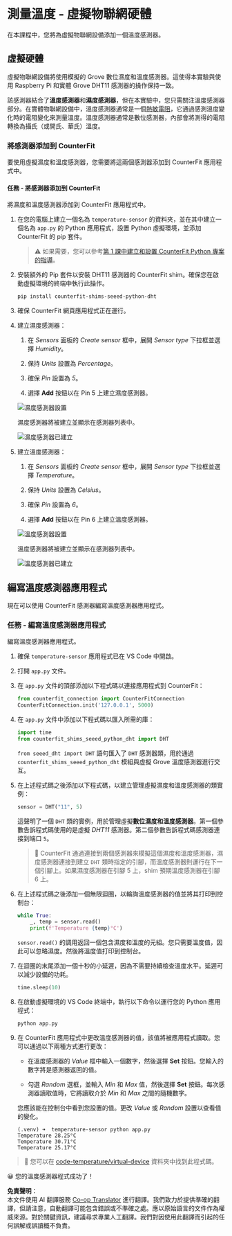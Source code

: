 <!--
CO_OP_TRANSLATOR_METADATA:
{
  "original_hash": "70e5a428b607cd5a9a4f422c2a4df03d",
  "translation_date": "2025-08-24T22:06:40+00:00",
  "source_file": "2-farm/lessons/1-predict-plant-growth/virtual-device-temp.md",
  "language_code": "tw"
}
-->
# 測量溫度 - 虛擬物聯網硬體

在本課程中，您將為虛擬物聯網設備添加一個溫度感測器。

## 虛擬硬體

虛擬物聯網設備將使用模擬的 Grove 數位濕度和溫度感測器。這使得本實驗與使用 Raspberry Pi 和實體 Grove DHT11 感測器的操作保持一致。

該感測器結合了**溫度感測器**和**濕度感測器**，但在本實驗中，您只需關注溫度感測器部分。在實體物聯網設備中，溫度感測器通常是一個[熱敏電阻](https://wikipedia.org/wiki/Thermistor)，它通過感測溫度變化時的電阻變化來測量溫度。溫度感測器通常是數位感測器，內部會將測得的電阻轉換為攝氏（或開氏、華氏）溫度。

### 將感測器添加到 CounterFit

要使用虛擬濕度和溫度感測器，您需要將這兩個感測器添加到 CounterFit 應用程式中。

#### 任務 - 將感測器添加到 CounterFit

將濕度和溫度感測器添加到 CounterFit 應用程式中。

1. 在您的電腦上建立一個名為 `temperature-sensor` 的資料夾，並在其中建立一個名為 `app.py` 的 Python 應用程式，設置 Python 虛擬環境，並添加 CounterFit 的 pip 套件。

    > ⚠️ 如果需要，您可以參考[第 1 課中建立和設置 CounterFit Python 專案的指導](../../../1-getting-started/lessons/1-introduction-to-iot/virtual-device.md)。

1. 安裝額外的 Pip 套件以安裝 DHT11 感測器的 CounterFit shim。確保您在啟動虛擬環境的終端中執行此操作。

    ```sh
    pip install counterfit-shims-seeed-python-dht
    ```

1. 確保 CounterFit 網頁應用程式正在運行。

1. 建立濕度感測器：

    1. 在 *Sensors* 面板的 *Create sensor* 框中，展開 *Sensor type* 下拉框並選擇 *Humidity*。

    1. 保持 *Units* 設置為 *Percentage*。

    1. 確保 *Pin* 設置為 *5*。

    1. 選擇 **Add** 按鈕以在 Pin 5 上建立濕度感測器。

    ![濕度感測器設置](../../../../../translated_images/counterfit-create-humidity-sensor.2750e27b6f30e09cf4e22101defd5252710717620816ab41ba688f91f757c49a.tw.png)

    濕度感測器將被建立並顯示在感測器列表中。

    ![濕度感測器已建立](../../../../../translated_images/counterfit-humidity-sensor.7b12f7f339e430cb26c8211d2dba4ef75261b353a01da0932698b5bebd693f27.tw.png)

1. 建立溫度感測器：

    1. 在 *Sensors* 面板的 *Create sensor* 框中，展開 *Sensor type* 下拉框並選擇 *Temperature*。

    1. 保持 *Units* 設置為 *Celsius*。

    1. 確保 *Pin* 設置為 *6*。

    1. 選擇 **Add** 按鈕以在 Pin 6 上建立溫度感測器。

    ![溫度感測器設置](../../../../../translated_images/counterfit-create-temperature-sensor.199350ed34f7343d79dccbe95eaf6c11d2121f03d1c35ab9613b330c23f39b29.tw.png)

    溫度感測器將被建立並顯示在感測器列表中。

    ![溫度感測器已建立](../../../../../translated_images/counterfit-temperature-sensor.f0560236c96a9016bafce7f6f792476fe3367bc6941a1f7d5811d144d4bcbfff.tw.png)

## 編寫溫度感測器應用程式

現在可以使用 CounterFit 感測器編寫溫度感測器應用程式。

### 任務 - 編寫溫度感測器應用程式

編寫溫度感測器應用程式。

1. 確保 `temperature-sensor` 應用程式已在 VS Code 中開啟。

1. 打開 `app.py` 文件。

1. 在 `app.py` 文件的頂部添加以下程式碼以連接應用程式到 CounterFit：

    ```python
    from counterfit_connection import CounterFitConnection
    CounterFitConnection.init('127.0.0.1', 5000)
    ```

1. 在 `app.py` 文件中添加以下程式碼以匯入所需的庫：

    ```python
    import time
    from counterfit_shims_seeed_python_dht import DHT
    ```

    `from seeed_dht import DHT` 語句匯入了 `DHT` 感測器類，用於通過 `counterfit_shims_seeed_python_dht` 模組與虛擬 Grove 溫度感測器進行交互。

1. 在上述程式碼之後添加以下程式碼，以建立管理虛擬濕度和溫度感測器的類實例：

    ```python
    sensor = DHT("11", 5)
    ```

    這聲明了一個 `DHT` 類的實例，用於管理虛擬**數位濕度和溫度感測器**。第一個參數告訴程式碼使用的是虛擬 *DHT11* 感測器。第二個參數告訴程式碼感測器連接到端口 `5`。

    > 💁 CounterFit 通過連接到兩個感測器來模擬這個濕度和溫度感測器，濕度感測器連接到建立 `DHT` 類時指定的引腳，而溫度感測器則運行在下一個引腳上。如果濕度感測器在引腳 5 上，shim 預期溫度感測器在引腳 6 上。

1. 在上述程式碼之後添加一個無限迴圈，以輪詢溫度感測器的值並將其打印到控制台：

    ```python
    while True:
        _, temp = sensor.read()
        print(f'Temperature {temp}°C')
    ```

    `sensor.read()` 的調用返回一個包含濕度和溫度的元組。您只需要溫度值，因此可以忽略濕度。然後將溫度值打印到控制台。

1. 在迴圈的末尾添加一個十秒的小延遲，因為不需要持續檢查溫度水平。延遲可以減少設備的功耗。

    ```python
    time.sleep(10)
    ```

1. 在啟動虛擬環境的 VS Code 終端中，執行以下命令以運行您的 Python 應用程式：

    ```sh
    python app.py
    ```

1. 在 CounterFit 應用程式中更改溫度感測器的值，該值將被應用程式讀取。您可以通過以下兩種方式進行更改：

    * 在溫度感測器的 *Value* 框中輸入一個數字，然後選擇 **Set** 按鈕。您輸入的數字將是感測器返回的值。

    * 勾選 *Random* 選框，並輸入 *Min* 和 *Max* 值，然後選擇 **Set** 按鈕。每次感測器讀取值時，它將讀取介於 *Min* 和 *Max* 之間的隨機數字。

    您應該能在控制台中看到您設置的值。更改 *Value* 或 *Random* 設置以查看值的變化。

    ```output
    (.venv) ➜  temperature-sensor python app.py
    Temperature 28.25°C
    Temperature 30.71°C
    Temperature 25.17°C
    ```

> 💁 您可以在 [code-temperature/virtual-device](../../../../../2-farm/lessons/1-predict-plant-growth/code-temperature/virtual-device) 資料夾中找到此程式碼。

😀 您的溫度感測器程式成功了！

**免責聲明**：  
本文件使用 AI 翻譯服務 [Co-op Translator](https://github.com/Azure/co-op-translator) 進行翻譯。我們致力於提供準確的翻譯，但請注意，自動翻譯可能包含錯誤或不準確之處。應以原始語言的文件作為權威來源。對於關鍵資訊，建議尋求專業人工翻譯。我們對因使用此翻譯而引起的任何誤解或誤讀概不負責。